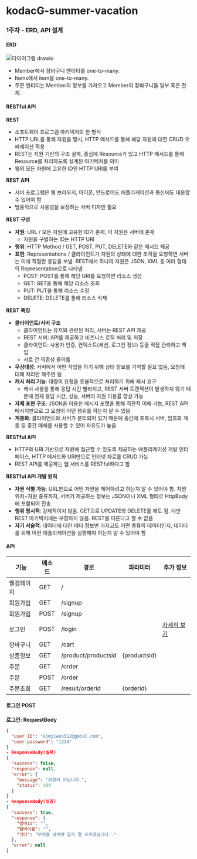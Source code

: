 # kodacG-summer-vacation

### 1주차 - ERD, API 설계

#### ERD
![다이어그램 drawio](https://github.com/user-attachments/assets/85a688f0-79a0-4176-93af-47a95debaefc)


- Member에서 장바구니 엔티티를 one-to-many.
- Items에서 item을 one-to-many.
- 주문 엔티티는 Member의 정보를 가져오고 Member의 장바구니들 일부 혹은 전체.

#### RESTful API

**REST**  
- 소프트웨어 프로그램 아키텍처의 한 형식
- HTTP URL를 통해 자원을 명시, HTTP 메서드를 통해 해당 자원에 대한 CRUD 오퍼레이션 적용
- REST는 자원 기반의 구조 설계, 중심에 Resource가 있고 HTTP 메서드를 통해 Resource를 처리하도록 설계된 아키텍처를 의미
- 웹의 모든 자원에 고유한 ID인 HTTP URI를 부여

**REST API**  
- 서버 프로그램은 웹 브라우저, 아이폰, 안드로이드 애플리케이션과 통신에도 대응할 수 있어야 함
- 범용적으로 사용성을 보장하는 서버 디자인 필요

**REST 구성**
- **자원**: URL / 모든 자원에 고유한 ID가 존재, 이 자원은 서버에 존재
  - 자원을 구별하는 ID는 HTTP URI
- **행위**: HTTP Method / GET, POST, PUT, DELETE와 같은 메서드 제공
- **표현**: Representations / 클라이언트가 자원의 상태에 대한 조작을 요청하면 서버는 이에 적절한 응답을 보냄. REST에서 하나의 자원은 JSON, XML 등 여러 형태의 Representation으로 나타냄
  - POST: POST를 통해 해당 URI를 요청하면 리소스 생성
  - GET: GET을 통해 해당 리소스 조회
  - PUT: PUT을 통해 리소스 수정
  - DELETE: DELETE를 통해 리소스 삭제

**REST 특징**
- **클라이언트/서버 구조**
  - 클라이언트는 유저와 관련된 처리, 서버는 REST API 제공
  - REST 서버: API를 제공하고 비즈니스 로직 처리 및 저장
  - 클라이언트: 사용자 인증, 컨텍스트(세션, 로그인 정보) 등을 직접 관리하고 책임
  - 서로 간 의존성 줄어듦
- **무상태성**: 서버에서 어떤 작업을 하기 위해 상태 정보를 기억할 필요 없음, 요청에 대해 처리만 해주면 됨
- **캐시 처리 기능**: 대량의 요청을 효율적으로 처리하기 위해 캐시 요구
  - 캐시 사용을 통해 응답 시간 빨라지고, REST 서버 트랜잭션이 발생하지 않기 때문에 전체 응답 시간, 성능, 서버의 자원 이용률 향상 가능
- **자체 표현 구조**: JSON을 이용한 메시지 포맷을 통해 직관적 이해 가능, REST API 메시지만으로 그 요청이 어떤 행위를 하는지 알 수 있음
- **계층화**: 클라이언트와 서버가 분리되어 있기 때문에 중간에 프록시 서버, 암호화 계층 등 중간 매체를 사용할 수 있어 자유도가 높음

**RESTful API**
- HTTP와 URI 기반으로 자원에 접근할 수 있도록 제공하는 애플리케이션 개발 인터페이스, HTTP 메서드와 URI만으로 인터넷 자료를 CRUD 가능
- REST API를 제공하는 웹 서비스를 RESTful하다고 함

**RESTful API 개발 원칙**
- **자원 식별 가능**: URL만으로 어떤 자원을 제어하려고 하는지 알 수 있어야 함. 자원 위치+자원 종류까지, 서버가 제공하는 정보는 JSON이나 XML 형태로 HttpBody에 포함되어 전송
- **행위 명시적**: 강제적이지 않음. GET으로 UPDATE와 DELETE를 해도 됨. 다만 REST 아키텍처에는 부합하지 않음. REST를 따른다고 할 수 없음
- **자기 서술적**: 데이터에 대한 메타 정보만 가지고도 어떤 종류의 데이터인지, 데이터를 위해 어떤 애플리케이션을 실행해야 하는지 알 수 있어야 함


#### API

| 기능       | 메소드 | 경로                | 파라미터       | 추가 정보 |
|------------|--------|---------------------|----------------|-----------|
| 웰컴페이지 | GET    | /                   |                |           |
| 회원가입   | GET    | /signup             |                |           |
| 회원가입   | POST   | /signup             |                |           |
| 로그인     | POST   | /login              |                | [자세히 보기](#로그인-post)  |
| 장바구니   | GET    | /cart               |                |           |
| 상품정보   | GET    | /product/productsid | {productsid}   |           |
| 주문       | GET    | /order              |                |           |
| 주문       | POST   | /order              |                |           |
| 주문조회   | GET    | /result/orderid     | {orderid}      |           |

#### 로그인 POST
**로그인: RequestBody**
```json
{
  "user ID": "kimjiwon512@gmial.com",
  "user password": "1234"
}
- ResponseBody(실패)
{
  "success": false,
  "response": null,
  "error": {
    "message": "회원이 아닙니다.",
    "status": 404
  }
}
- ResponseBody(성공)
{
  "success": true,
  "response": {
    "멤버id": "",
    "멤버이름": "",
    "기타": "무엇을 넣어야 할지 잘 모르겠습니다.."
  },
  "error": null
}




